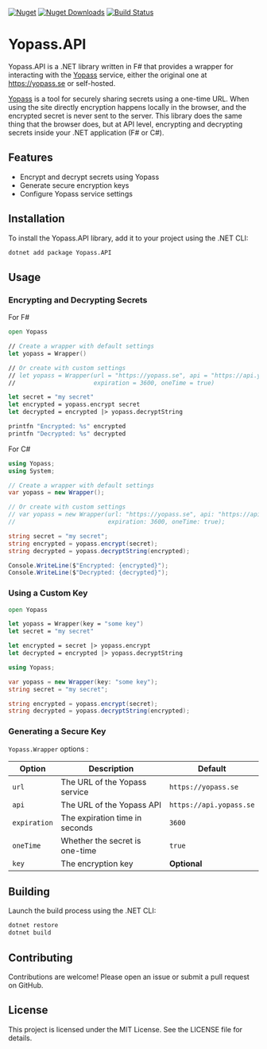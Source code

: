 [![Nuget](https://img.shields.io/nuget/v/Yopass.API)](https://www.nuget.org/packages/Yopass.API)
[![Nuget Downloads](https://img.shields.io/nuget/dt/Yopass.API)](https://www.nuget.org/packages/Yopass.API)
[![Build Status](https://github.com/fradav/Yopass.API/actions/workflows/publish.yml/badge.svg)](https://github.com/fradav/Yopass.API/actions)

# Yopass.API

Yopass.API is a .NET library written in F# that provides a wrapper for interacting with the [Yopass](https://yopass.se) service, either the original one at https://yopass.se or self-hosted. 

[Yopass](https://yopass.se) is a tool for securely sharing secrets using a one-time URL. When using the site directly encryption happens locally in the browser, and the encrypted secret is never sent to the server. This library does the same thing that the browser does, but at API level, encrypting and decrypting secrets inside your .NET application (F# or C#).


## Features

- Encrypt and decrypt secrets using Yopass
- Generate secure encryption keys
- Configure Yopass service settings

## Installation

To install the Yopass.API library, add it to your project using the .NET CLI:

```sh
dotnet add package Yopass.API
```

## Usage

### Encrypting and Decrypting Secrets

For F# 

```fsharp
open Yopass

// Create a wrapper with default settings
let yopass = Wrapper()

// Or create with custom settings
// let yopass = Wrapper(url = "https://yopass.se", api = "https://api.yopass.se", 
//                      expiration = 3600, oneTime = true)

let secret = "my secret"
let encrypted = yopass.encrypt secret
let decrypted = encrypted |> yopass.decryptString

printfn "Encrypted: %s" encrypted
printfn "Decrypted: %s" decrypted
```

For C#

```csharp
using Yopass;
using System;

// Create a wrapper with default settings
var yopass = new Wrapper();

// Or create with custom settings
// var yopass = new Wrapper(url: "https://yopass.se", api: "https://api.yopass.se", 
//                          expiration: 3600, oneTime: true);

string secret = "my secret";
string encrypted = yopass.encrypt(secret);
string decrypted = yopass.decryptString(encrypted);

Console.WriteLine($"Encrypted: {encrypted}");
Console.WriteLine($"Decrypted: {decrypted}");
```

### Using a Custom Key

```fsharp
open Yopass

let yopass = Wrapper(key = "some key")
let secret = "my secret"

let encrypted = secret |> yopass.encrypt
let decrypted = encrypted |> yopass.decryptString
```

```csharp
using Yopass;

var yopass = new Wrapper(key: "some key");
string secret = "my secret";

string encrypted = yopass.encrypt(secret);
string decrypted = yopass.decryptString(encrypted);
```

### Generating a Secure Key

`Yopass.Wrapper` options :
<!-- generate a markdown table with each option  -->

| Option | Description | Default |
| --- | --- | --- |
| `url` | The URL of the Yopass service | `https://yopass.se` |
| `api` | The URL of the Yopass API | `https://api.yopass.se` |
| `expiration` | The expiration time in seconds | `3600` |
| `oneTime` | Whether the secret is one-time | `true` |
| `key` | The encryption key | **Optional** |

## Building

Launch the build process using the .NET CLI:

```sh
dotnet restore
dotnet build
```

## Contributing

Contributions are welcome! Please open an issue or submit a pull request on GitHub.

## License

This project is licensed under the MIT License. See the LICENSE file for details.